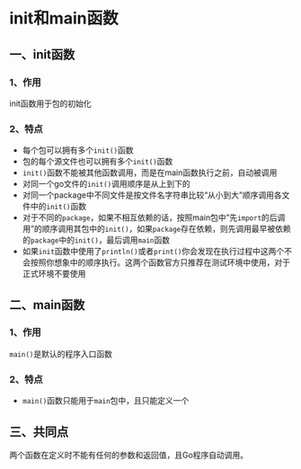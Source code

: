 # init和main函数

## 一、init函数

### 1、作用

init函数用于包的初始化

### 2、特点

- 每个包可以拥有多个`init()`函数
- 包的每个源文件也可以拥有多个`init()`函数
- `init()`函数不能被其他函数调用，而是在main函数执行之前，自动被调用
- 对同一个go文件的`init()`调用顺序是从上到下的
- 对同一个package中不同文件是按文件名字符串比较“从小到大”顺序调用各文件中的`init()`函数
- 对于不同的`package`，如果不相互依赖的话，按照main包中”先`import`的后调用”的顺序调用其包中的`init()`，如果`package`存在依赖，则先调用最早被依赖的`package`中的`init()`，最后调用`main`函数
- 如果`init`函数中使用了`println()`或者`print()`你会发现在执行过程中这两个不会按照你想象中的顺序执行。这两个函数官方只推荐在测试环境中使用，对于正式环境不要使用

## 二、main函数

### 1、作用

`main()`是默认的程序入口函数

### 2、特点

- `main()`函数只能用于`main`包中，且只能定义一个

## 三、共同点

两个函数在定义时不能有任何的参数和返回值，且Go程序自动调用。
